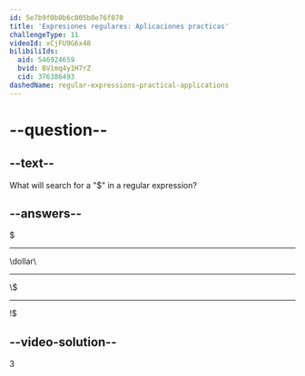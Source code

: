 ```yaml
---
id: 5e7b9f0b0b6c005b0e76f070
title: 'Expresiones regulares: Aplicaciones practicas'
challengeType: 11
videoId: xCjFU9G6x48
bilibiliIds:
  aid: 546924659
  bvid: BV1mq4y1H7rZ
  cid: 376386493
dashedName: regular-expressions-practical-applications
---
```


# --question--

## --text--

What will search for a "$" in a regular expression?

## --answers--

$

---

\\dollar\\

---

\\$

---

!$

## --video-solution--

3

